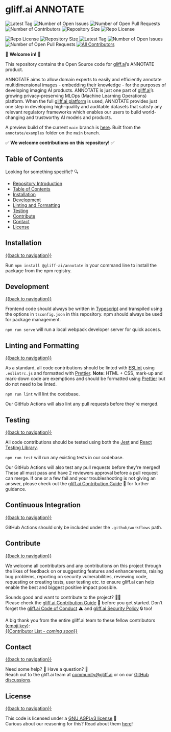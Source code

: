 # gliff.ai ANNOTATE

![Latest Tag](https://img.shields.io/github/v/tag/gliff-ai/annotate?&label=latest_tag&style=flat-square&color=f2f2f2) ![Number of Open Issues](https://img.shields.io/github/issues/gliff-ai/annotate?style=flat-square&color=yellow) ![Number of Open Pull Requests](https://img.shields.io/github/issues-pr/gliff-ai/annotate?style=flat-square&color=yellow) ![Number of Contributors](https://img.shields.io/github/contributors/gliff-ai/annotate?style=flat-square&color=yellow) ![Repository Size](https://img.shields.io/github/repo-size/gliff-ai/annotate?style=flat-square&color=red) ![Repo License](https://img.shields.io/github/license/gliff-ai/annotate?color=0078FF&style=flat-square)

![Repo License](https://img.shields.io/github/license/gliff-ai/annotate?color=0078FF&style=flat-square) ![Repository Size](https://img.shields.io/github/repo-size/gliff-ai/annotate?style=flat-square&color=f2f2f2) ![Latest Tag](https://img.shields.io/github/v/tag/gliff-ai/annotate?&label=latest%20tag&style=flat-square&color=f2f2f2) ![Number of Open Issues](https://img.shields.io/github/issues/gliff-ai/annotate?style=flat-square&color=yellow) ![Number of Open Pull Requests](https://img.shields.io/github/issues-pr/gliff-ai/annotate?style=flat-square&color=yellow) <!-- ALL-CONTRIBUTORS-BADGE:START - Do not remove or modify this section -->
[![All Contributors](https://img.shields.io/badge/contributors-0-yellow.svg?style=flat-square)](#contributors)
<!-- ALL-CONTRIBUTORS-BADGE:END -->

👋 **Welcome in!** 👋

This repository contains the Open Source code for [gliff.ai](https://gliff.ai)’s ANNOTATE product. 

ANNOTATE aims to allow domain experts to easily and efficiently annotate multidimensional images - embedding their knowledge - for the purposes of developing imaging AI products. ANNOTATE is just one part of [gliff.ai](https://gliff.ai/)’s growing privacy-preserving MLOps (Machine Learning Operations) platform. When the full [gliff.ai platform](https://gliff.ai/software/) is used, ANNOTATE provides just one step in developing high-quality and auditable datasets that satisfy any relevant regulatory frameworks which enables our users to build world-changing and trustworthy AI models and products.

A preview build of the current `main` branch is [here](https://annotate.staging.gliff.app/). Built from the `annotate/examples` folder on the `main` branch.

✅ **We welcome contributions on this repository!** ✅

## Table of Contents

Looking for something specific? 🔍

- [Repository Introduction](#gliffai-annotate)
- [Table of Contents](#table-of-contents)
- [Installation](#installation)
- [Development](#development)
- [Linting and Formatting](#linting-and-formatting)
- [Testing](#testing)
- [Contribute](#contribute)
- [Contact](#contact)
- [License](#license)

## Installation

[{{back to navigation}}](#table-of-contents)

Run `npm install @gliff-ai/annotate` in your command line to install the package from the npm registry.

## Development

[{{back to navigation}}](#table-of-contents)

Frontend code should always be written in [Typescript](https://www.typescriptlang.org/) and transpiled using the options in `tsconfig.json` in this repository. npm should always be used for package management.

`npm run serve` will run a local webpack developer server for quick access.

## Linting and Formatting

[{{back to navigation}}](#table-of-contents)

As a standard, all code contributions should be linted with [ESLint](https://eslint.org/) using `.eslintrc.js` and formatted with [Prettier](https://prettier.io/). **Note:** HTML + CSS, mark-up and mark-down code are exemptions and should be formatted using [Prettier](https://prettier.io/) but do not need to be linted.

`npm run lint` will lint the codebase.

Our GitHub Actions will also lint any pull requests before they're merged.

## Testing

[{{back to navigation}}](#table-of-contents)

All code contributions should be tested using both the [Jest](https://jestjs.io/) and [React Testing Library](https://testing-library.com/docs/react-testing-library/intro/).

`npm run test` will run any existing tests in our codebase.

Our GitHub Actions will also test any pull requests before they're merged! These all must pass and have 2 reviewers approval before a pull request can merge. If one or a few fail and your troubleshooting is not giving an answer, please check out the [gliff.ai Contribution Guide](https://github.com/gliff-ai/.github/blob/main/CONTRIBUTING.md) 👋 for further guidance.

## Continuous Integration

[{{back to navigation}}](#table-of-contents)

GitHub Actions should only be included under the `.github/workflows` path.

## Contribute

[{{back to navigation}}](#table-of-contents)

We welcome all contributors and any contributions on this project through the likes of feedback on or suggesting features and enhancements, raising bug problems, reporting on security vulnerabilities, reviewing code, requesting or creating tests, user testing etc. to ensure gliff.ai can help enable the best and biggest positive impact possible. 

Sounds good and want to contribute to the project? 🧑‍💻 \
Please check the [gliff.ai Contribution Guide]((https://github.com/gliff-ai/.github/blob/main/CONTRIBUTING.md)) 👋 before you get started. Don’t forget the [gliff.ai Code of Conduct]((https://github.com/gliff-ai/.github/blob/main/CODE_OF_CONDUCT.md)) ⚠️ and  [gliff.ai Security Policy]((https://github.com/gliff-ai/.github/blob/main/SECURITY.md)) 🔒 too!

A big thank you from the entire gliff.ai team to these fellow contributors ([emoji key](https://allcontributors.org/docs/en/emoji-key)): \
[{{Contributor List - _coming soon_}}](https://github.com/all-contributors/all-contributors)

## Contact

[{{back to navigation}}](#table-of-contents)

Need some help? 🤔 Have a question? 🧠 \
Reach out to the gliff.ai team at [community@gliff.ai](mailto:community@gliff.ai?subject=[GitHub]) or on our [GitHub discussions](https://github.com/gliff-ai/roadmap/discussions/landing).

## License

[{{back to navigation}}](#table-of-contents)

This code is licensed under a [GNU AGPLv3 license](https://github.com/gliff-ai/annotate/blob/main/LICENSE) 📝 \
Curious about our reasoning for this? Read about them [here](https://gliff.ai/articles/open-source-license-gnu-agplv3/)!
